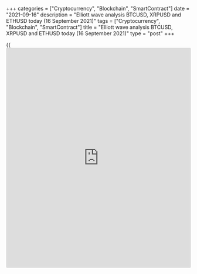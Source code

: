 +++
categories = ["Cryptocurrency", "Blockchain", "SmartContract"]
date = "2021-09-16"
description = "Elliott wave analysis BTCUSD, XRPUSD and ETHUSD today (16 September 2021)"
tags = ["Cryptocurrency", "Blockchain", "SmartContract"]
title = "Elliott wave analysis BTCUSD, XRPUSD and ETHUSD today (16 September 2021)"
type = "post"
+++

{{<iframe id="large-banner" src="https://www.bounty.group/#slide=18.0" width="100%" height="600" scrolling="no" style="border: 0px solid rgb(216, 221, 230); border-radius: 3px;">}}

2021-09-16

2021-09-16

Short-term forecast for BTCUSD, XRPUSD and ETHUSD 16.09.2021Roman Onegin

I welcome my readers!

I have prepared a short-term cryptocurrency forecast based on Elliott
wave analysis of Bitcoin, Ripple, and Ethereum. I offer entry signals to
trade each cryptocurrency.

The BTC and ETHUSD completed complex correctives waves, so there should
be unfolding impulses.

The article covers the following subjects:

##  **Elliott wave Bitcoin analysis**

The BTCUSD must have completed the first two sub-waves 1 and 2 of the
impulse down wave. Wave 1 is an impulse, correction 2 is a triple zigzag
[W]-[X]-[Y]-[X]-[Z]. Correction 2 must have completed, so, the market
should be declining in impulse 3 to a level below 41800.00, marked by
wave 1. One could enter sell trades in the current situation.

### Trading plan for [BTCUSD][1] today:

Sell 47916.50, TP 41800.00

* * *

##  **Elliott wave Ripple analysis**

The XRPUSD market is forming the inceptive part of the bearish wave,
which is unfolding as a simple five-wave impulse. There is developing
the third sub-wave of the potential impulse, where sub-waves [1]-[2]
look complete. The price should continue falling towards a level of
0.950, marked by impulse 1, and lower.

### Trading plan for [XRPUSD][2] **** today:

Sell 1.105, TP 0.950

* * *

##  **Elliott wave Ethereum analysis**

The ETHUSD market has started forming a new down wave. The first two
parts of the bearish impulse, waves 1 and 2, finished. Wave 1 is an
impulse, corrective wave 2 is a double three, composed of sub-waves
[W]-[X]-[Y]. The price should continue falling wave 3 to a level below
2895.00. One could enter sell trades in the current situation.

### Trading plan for [ETHUSD][3] **** today:

Sell 3584.22, TP 2895.00

* * *

P.S. Did you like my article? Share it in social networks: it will be
the best “thank you" :)

Ask me questions and comment below. I’ll be glad to answer your
questions and give necessary explanations.

 **Useful links:**

  * I recommend trying to trade with a reliable broker [here][4]. The system allows you to trade by yourself or copy successful traders from all across the globe.
  * Use my promo-code BLOG for getting deposit bonus 50% on LiteForex platform. Just enter this code in the appropriate field while [depositing][5] your trading account.
  * Telegram chat for traders: <t.me/liteforexengchat>. We are sharing the signals and trading experience
  * Telegram channel with high-quality analytics, Forex reviews, training articles, and other useful things for traders <t.me/liteforex>

## Price chart of BTCUSD in real time mode

The content of this article reflects the author’s opinion and does not
necessarily reflect the official position of LiteForex. The material
published on this page is provided for informational purposes only and
should not be considered as the provision of investment advice for the
purposes of Directive 2004/39/EC.

Rate this article:

{{value}}

( {{count}} {{title}} )

   1. my.liteforex.com/trading/chart?symbol=BTCUSD
   2. my.liteforex.com/trading/chart?symbol=XRPUSD
   3. my.liteforex.com/trading/chart?symbol=ETHUSD
   4. my.liteforex.com/?category=analysts-opinions&slug=short-term-forecast-for-[BTC](https://www.playgroundfx.com/blog/who-is-the-creator-of-bitcoin/)usd-xrpusd-and-ethusd-16092021&openPopup=%2Fregistration%2Fpopup&utm_source=blog&utm_medium=article&utm_campaign=bonus
   5. my.liteforex.com/deposit/?category=analysts-opinions&slug=short-term-forecast-for-[BTC](https://www.playgroundfx.com/blog/who-is-the-creator-of-bitcoin/)usd-xrpusd-and-ethusd-16092021&promo_code=BLOG&utm_source=blog&utm_medium=article&utm_campaign=bonus